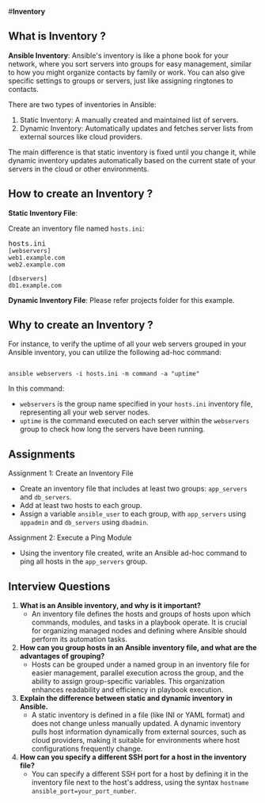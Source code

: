 #**Inventory**

## **What** is Inventory ?

**Ansible Inventory**: Ansible's inventory is like a phone book for your network, where you sort servers into groups for easy management, similar to how you might organize contacts by family or work. You can also give specific settings to groups or servers, just like assigning ringtones to contacts.

There are two types of inventories in Ansible:

1.  Static Inventory: A manually created and maintained list of servers.
2.  Dynamic Inventory: Automatically updates and fetches server lists from external sources like cloud providers.

The main difference is that static inventory is fixed until you change it, while dynamic inventory updates automatically based on the current state of your servers in the cloud or other environments.

## **How** to create an Inventory ?

**Static Inventory File**:

Create an inventory file named `hosts.ini`:

<pre>hosts.ini<code>
[webservers]
web1.example.com
web2.example.com

[dbservers]
db1.example.com
</code></pre>

**Dynamic Inventory File**:
Please refer projects folder for this example.

## **Why** to create an Inventory ?

For instance, to verify the uptime of all your web servers grouped in your Ansible inventory, you can utilize the following ad-hoc command:
<pre><code>
ansible webservers -i hosts.ini -m command -a "uptime"
</code></pre>   
In this command:

-   `webservers` is the group name specified in your `hosts.ini` inventory file, representing all your web server nodes.
-   `uptime` is the command executed on each server within the `webservers` group to check how long the servers have been running.
  

## **Assignments**
Assignment 1: Create an Inventory File

-   Create an inventory file that includes at least two groups: `app_servers` and `db_servers`.
-   Add at least two hosts to each group.
-   Assign a variable `ansible_user` to each group, with `app_servers` using `appadmin` and `db_servers` using `dbadmin`.

Assignment 2: Execute a Ping Module

-   Using the inventory file created, write an Ansible ad-hoc command to ping all hosts in the `app_servers` group.

## **Interview Questions**

1.  **What is an Ansible inventory, and why is it important?**
     - An inventory file defines the hosts and groups of hosts upon which commands, modules, and tasks in a playbook operate. It is crucial for organizing managed nodes and defining where Ansible should perform its automation tasks.
2.  **How can you group hosts in an Ansible inventory file, and what are the advantages of grouping?**
    -  Hosts can be grouped under a named group in an inventory file for easier management, parallel execution across the group, and the ability to assign group-specific variables. This organization enhances readability and efficiency in playbook execution.
3.  **Explain the difference between static and dynamic inventory in Ansible.**
    - A static inventory is defined in a file (like INI or YAML format) and does not change unless manually updated. A dynamic inventory pulls host information dynamically from external sources, such as cloud providers, making it suitable for environments where host configurations frequently change.
4.  **How can you specify a different SSH port for a host in the inventory file?**
    - You can specify a different SSH port for a host by defining it in the inventory file next to the host's address, using the syntax `hostname ansible_port=your_port_number`.